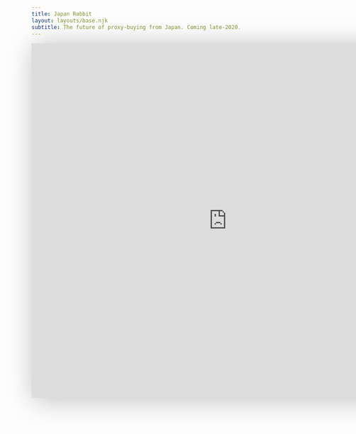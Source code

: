 ```yaml
---
title: Japan Rabbit
layout: layouts/base.njk
subtitle: The future of proxy-buying from Japan. Coming late-2020.
---
```


<iframe src="https://view.monday.com/embed/586236822-ef2464ca15a98e110d49c2996005ceb5" width=880 height=800 style="border: 0; box-shadow: 5px 5px 56px 0px rgba(0,0,0,0.25);"></iframe>


